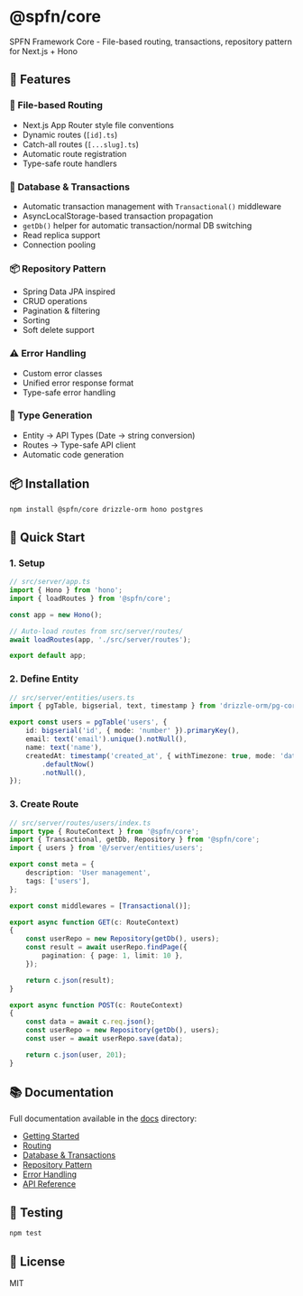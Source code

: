 # @spfn/core

SPFN Framework Core - File-based routing, transactions, repository pattern for Next.js + Hono

## 🎯 Features

### 📁 File-based Routing
- Next.js App Router style file conventions
- Dynamic routes (`[id].ts`)
- Catch-all routes (`[...slug].ts`)
- Automatic route registration
- Type-safe route handlers

### 💾 Database & Transactions
- Automatic transaction management with `Transactional()` middleware
- AsyncLocalStorage-based transaction propagation
- `getDb()` helper for automatic transaction/normal DB switching
- Read replica support
- Connection pooling

### 📦 Repository Pattern
- Spring Data JPA inspired
- CRUD operations
- Pagination & filtering
- Sorting
- Soft delete support

### ⚠️ Error Handling
- Custom error classes
- Unified error response format
- Type-safe error handling

### 🔄 Type Generation
- Entity → API Types (Date → string conversion)
- Routes → Type-safe API client
- Automatic code generation

## 📦 Installation

```bash
npm install @spfn/core drizzle-orm hono postgres
```

## 🚀 Quick Start

### 1. Setup

```typescript
// src/server/app.ts
import { Hono } from 'hono';
import { loadRoutes } from '@spfn/core';

const app = new Hono();

// Auto-load routes from src/server/routes/
await loadRoutes(app, './src/server/routes');

export default app;
```

### 2. Define Entity

```typescript
// src/server/entities/users.ts
import { pgTable, bigserial, text, timestamp } from 'drizzle-orm/pg-core';

export const users = pgTable('users', {
    id: bigserial('id', { mode: 'number' }).primaryKey(),
    email: text('email').unique().notNull(),
    name: text('name'),
    createdAt: timestamp('created_at', { withTimezone: true, mode: 'date' })
        .defaultNow()
        .notNull(),
});
```

### 3. Create Route

```typescript
// src/server/routes/users/index.ts
import type { RouteContext } from '@spfn/core';
import { Transactional, getDb, Repository } from '@spfn/core';
import { users } from '@/server/entities/users';

export const meta = {
    description: 'User management',
    tags: ['users'],
};

export const middlewares = [Transactional()];

export async function GET(c: RouteContext)
{
    const userRepo = new Repository(getDb(), users);
    const result = await userRepo.findPage({
        pagination: { page: 1, limit: 10 },
    });

    return c.json(result);
}

export async function POST(c: RouteContext)
{
    const data = await c.req.json();
    const userRepo = new Repository(getDb(), users);
    const user = await userRepo.save(data);

    return c.json(user, 201);
}
```

## 📚 Documentation

Full documentation available in the [docs](./docs/) directory:

- [Getting Started](./docs/guides/getting-started.md)
- [Routing](./docs/guides/routing.md)
- [Database & Transactions](./docs/guides/database.md)
- [Repository Pattern](./docs/guides/repository.md)
- [Error Handling](./docs/guides/error-handling.md)
- [API Reference](./docs/api/README.md)

## 🧪 Testing

```bash
npm test
```

## 📄 License

MIT

